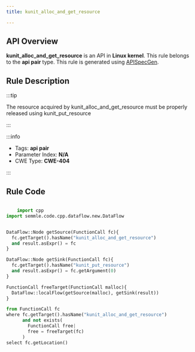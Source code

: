 ```yaml
---
title: kunit_alloc_and_get_resource

---
```



## API Overview
**kunit_alloc_and_get_resource** is an API in **Linux kernel**. This rule belongs to the **api pair** type. This rule is generated using [APISpecGen](../../tools/APISpecGen).
## Rule Description

:::tip

The resource acquired by kunit_alloc_and_get_resource must be properly released using kunit_put_resource

:::

:::info

- Tags: **api pair**
- Parameter Index: **N/A**
- CWE Type: **CWE-404**

:::

## Rule Code
```python

    import cpp
import semmle.code.cpp.dataflow.new.DataFlow


DataFlow::Node getSource(FunctionCall fc){
  fc.getTarget().hasName("kunit_alloc_and_get_resource")
  and result.asExpr() = fc
}

DataFlow::Node getSink(FunctionCall fc){
  fc.getTarget().hasName("kunit_put_resource")
  and result.asExpr() = fc.getArgument(0)
}

FunctionCall freeTarget(FunctionCall malloc){
  DataFlow::localFlow(getSource(malloc), getSink(result))
}

from FunctionCall fc
where fc.getTarget().hasName("kunit_alloc_and_get_resource")
      and not exists(
        FunctionCall free| 
        free = freeTarget(fc)
      )
select fc.getLocation()

    
```